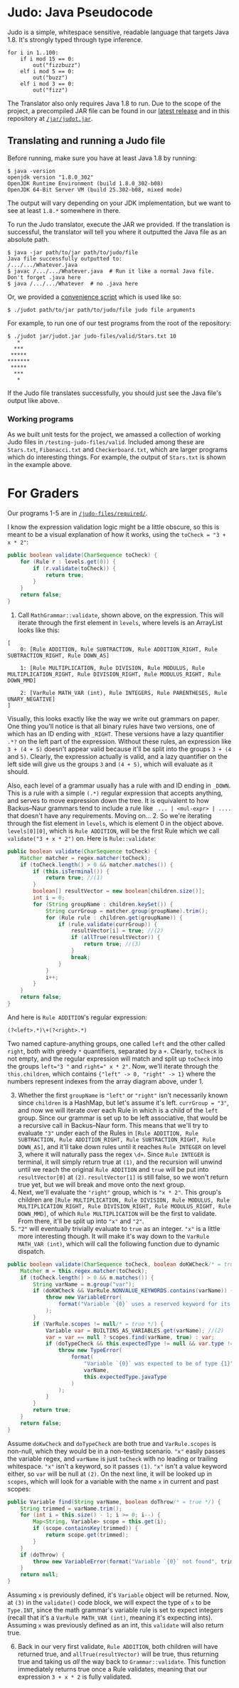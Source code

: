# Judo: Java Pseudocode

Judo is a simple, whitespace sensitive, readable language that targets Java 1.8. It's strongly typed through type inference.
```text
for i in 1..100:
    if i mod 15 == 0:
        out("fizzbuzz")
    elf i mod 5 == 0:
        out("buzz")
    elf i mod 3 == 0:
        out("fizz")
```
The Translator also only requires Java 1.8 to run. Due to the scope of the project, a precompiled JAR file can be found in our [latest release](https://github.com/DaniloHP/csc372project2/releases/latest) and in this repository at [`/jar/judot.jar`](https://github.com/DaniloHP/csc372project2/blob/main/jar/judot.jar).

## Translating and running a Judo file
Before running, make sure you have at least Java 1.8 by running:
```shell
$ java -version
openjdk version "1.8.0_302"
OpenJDK Runtime Environment (build 1.8.0_302-b08)
OpenJDK 64-Bit Server VM (build 25.302-b08, mixed mode)

```
The output will vary depending on your JDK implementation, but we want to see at least `1.8.*` somewhere in there.

To run the Judo translator, execute the JAR we provided. If the translation is successful, the translator will tell you where it outputted the Java file as an absolute path.
```shell
$ java -jar path/to/jar path/to/judo/file
Java file successfully outputted to:
/.../.../Whatever.java
$ javac /.../.../Whatever.java  # Run it like a normal Java file. Don't forget .java here
$ java /.../.../Whatever  # no .java here
```
Or, we provided a [convenience script](https://github.com/DaniloHP/csc372project2/tree/main/judot) which is used like so:
```shell
$ ./judot path/to/jar path/to/judo/file judo file arguments
```
For example, to run one of our test programs from the root of the repository:
```shell
$ ./judot jar/judot.jar judo-files/valid/Stars.txt 10
   *
  ***
 *****
*******
 *****
  ***
   *
```
If the Judo file translates successfully, you should just see the Java file's output like above.

### Working programs
As we built unit tests for the project, we amassed a collection of working Judo files in `/testing-judo-files/valid`. Included among these are `Stars.txt`, `Fibonacci.txt` and `Checkerboard.txt`, which are larger programs which do interesting things. For example, the output of `Stars.txt` is shown in the example above.

# For Graders
Our programs 1-5 are in [`/judo-files/required/`](https://github.com/DaniloHP/csc372project2/tree/main/judo-files/required).

I know the expression validation logic might be a little obscure, so this is meant to be a visual explanation of how it works, using the `toCheck = "3 + x * 2"`:

```java
public boolean validate(CharSequence toCheck) {
    for (Rule r : levels.get(0)) {
        if (r.validate(toCheck)) {
            return true;
        }
    }
    return false;
}
```
1. Call `MathGrammar::validate`, shown above, on the expression. This will iterate through the first element in `levels`, where levels is an ArrayList looks like this:
```
[
    0: [Rule ADDITION, Rule SUBTRACTION, Rule ADDITION_RIGHT, Rule SUBTRACTION_RIGHT, Rule DOWN_AS]
    
    1: [Rule MULTIPLICATION, Rule DIVISION, Rule MODULUS, Rule MULTIPLICATION_RIGHT, Rule DIVISION_RIGHT, Rule MODULUS_RIGHT, Rule DOWN_MMD]
    
    2: [VarRule MATH_VAR (int), Rule INTEGERS, Rule PARENTHESES, Rule UNARY_NEGATIVE]
]
```
Visually, this looks exactly like the way we write out grammars on paper. One thing you'll notice is that all binary rules have two versions, one of which has an ID ending with `_RIGHT`. These versions have a lazy quantifier `.*?` on the left part of the expression. Without these rules, an expression like `3 + (4 + 5)` doesn't appear valid because it'll be split into the groups `3 + (4` and `5)`. Clearly, the expression actually is valid, and a lazy quantifier on the left side will give us the groups `3` and `(4 + 5)`, which will evaluate as it should. 

Also, each level of a grammar usually has a rule with and ID ending in `_DOWN`. This is a rule with a simple `(.*)` regular expression that accepts anything, and serves to move expression down the tree. It is equivalent to how Backus–Naur grammars tend to include a rule like ` ... | <mul-expr> | ....` that doesn't have any requirements. Moving on...
2. So we're iterating through the fist element in `levels`, which is element 0 in the object above. `levels[0][0]`, which is `Rule ADDITION`, will be the first Rule which we call `validate("3 + x * 2")` on. Here is `Rule::validate`:
```java
public boolean validate(CharSequence toCheck) {
    Matcher matcher = regex.matcher(toCheck);
    if (toCheck.length() > 0 && matcher.matches()) {
        if (this.isTerminal()) {
            return true; //(1)
        }
        boolean[] resultVector = new boolean[children.size()];
        int i = 0;
        for (String groupName : children.keySet()) {
            String currGroup = matcher.group(groupName).trim();
            for (Rule rule : children.get(groupName)) {
                if (rule.validate(currGroup)) {
                    resultVector[i] = true; //(2)
                    if (allTrue(resultVector)) {
                        return true; //(3)
                    }
                    break;
                }
            }
            i++;
        }
    }
    return false;
}
```
And here is `Rule ADDITION`'s regular expression:
```regexp
(?<left>.*)\+(?<right>.*)
```
Two named capture-anything groups, one called `left` and the other called `right`, both with greedy `*` quantifiers, separated by a `+`. Clearly, `toCheck` is not empty, and the regular expression will match and split up `toCheck` into the groups `left="3 "` and `right=" x * 2"`. Now, we'll iterate through the `this.children`, which contains `{"left" -> 0, "right" -> 1}` where the numbers represent indexes from the array diagram above, under 1.

3. Whether the first `groupName` is `"left"` or `"right"` isn't necessarily known since `children` is a HashMap, but let's assume it's left. `currGroup = "3"`, and now we will iterate over each Rule in which is a child of the `left` group. Since our grammar is set up to be left associative, that would be a recursive call in Backus–Naur form. This means that we'll try to evaluate `"3"` under each of the Rules in `[Rule ADDITION, Rule SUBTRACTION, Rule ADDITION_RIGHT, Rule SUBTRACTION_RIGHT, Rule DOWN_AS]`, and it'll take down rules until it reaches `Rule INTEGER` on level 3, where it will naturally pass the regex `\d+`. Since `Rule INTEGER` is terminal, it will simply return true at `(1)`, and the recursion will unwind until we reach the original `Rule ADDITION` and `true` will be put into `resultVector[0]` at `(2)`. `resultVector[1]` is still false, so we won't return true yet, but we will break and move onto the next group.
4. Next, we'll evaluate the `"right"` group, which is `"x * 2"`. This group's children are `[Rule MULTIPLICATION, Rule DIVISION, Rule MODULUS, Rule MULTIPLICATION_RIGHT, Rule DIVISION_RIGHT, Rule MODULUS_RIGHT, Rule DOWN_MMD]`, of which `Rule MULTIPLICATION` will be the first to validate. From there, it'll be split up into `"x"` and `"2"`.
5. `"2"` will eventually trivially evaluate to `true` as an integer. `"x"` is a little more interesting though. It will make it's way down to the `VarRule MATH_VAR (int)`, which will call the following function due to dynamic dispatch.
```java
public boolean validate(CharSequence toCheck, boolean doKWCheck/* = true */, boolean doTypeCheck/* = true */) {
    Matcher m = this.regex.matcher(toCheck);
    if (toCheck.length() > 0 && m.matches()) {
        String varName = m.group("var");
        if (doKWCheck && VarRule.NONVALUE_KEYWORDS.contains(varName)) { //(1)
            throw new VariableError(
                format("Variable `{0}` uses a reserved keyword for its name", varName)
            );
        }
        if (VarRule.scopes != null/* = true */) {
            Variable var = BUILTINS_AS_VARIABLES.get(varName); //(2)
            var = var == null ? scopes.find(varName, true) : var;
            if (doTypeCheck && this.expectedType != null && var.type != this.expectedType) { //(3)
                throw new TypeError(
                    format(
                        "Variable `{0}` was expected to be of type {1}",
                        varName,
                        this.expectedType.javaType
                    )
                );
            }
        }
        return true;
    }
    return false;
}
```
Assume `doKwCheck` and `doTypeCheck` are both true and `VarRule.scopes` is non-null, which they would be in a non-testing scenario. `"x"` easily passes the variable regex, and `varName` is just `toCheck` with no leading or trailing whitespace. `"x"` isn't a keyword, so it passes `(1)`. `"x"` isn't a value keyword either, so `var` will be null at `(2)`. On the next line, it will be looked up in `scopes`, which will look for a variable with the name `x` in current and past scopes: 
```java
public Variable find(String varName, boolean doThrow/* = true */) {
    String trimmed = varName.trim();
    for (int i = this.size() - 1; i >= 0; i--) {
        Map<String, Variable> scope = this.get(i);
        if (scope.containsKey(trimmed)) {
            return scope.get(trimmed);
        }
    }
    if (doThrow) {
        throw new VariableError(format("Variable `{0}` not found", trimmed));
    }
    return null;
}
```
Assuming `x` is previously defined, it's `Variable` object will be returned. Now, at `(3)` in the `validate()` code block, we will expect the type of `x` to be `Type.INT`, since the math grammar's variable rule is set to expect integers (recall that it's a `VarRule MATH_VAR (int)`, meaning it's expecting ints). Assuming `x` was previously defined as an int, this `validate` will also return true.

6. Back in our very first validate, `Rule ADDITION`, both children will have returned true, and `allTrue(resultVector)` will be true, thus returning true and taking us *all* the way back to `Grammar::validate`. This function immediately returns  true once a Rule validates, meaning that our expression `3 + x * 2` is fully validated.